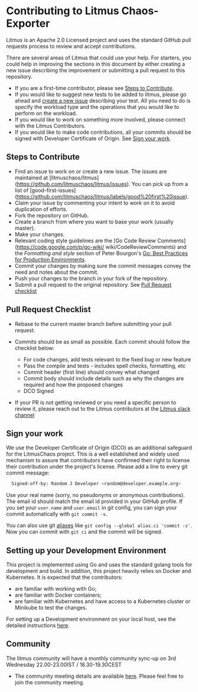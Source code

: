 # Contributing to Litmus Chaos-Exporter

Litmus is an Apache 2.0 Licensed project and uses the standard GitHub pull requests process to review and accept contributions.

There are several areas of Litmus that could use your help. For starters, you could help in improving the sections in this document by either creating a new issue describing the improvement or submitting a pull request to this repository. 

  * If you are a first-time contributor, please see [Steps to Contribute](#steps-to-contribute).
  * If you would like to suggest new tests to be added to litmus, please go ahead and [create a new issue](https://github.com/litmuschaos/litmus/issues/new) describing your test. All you need to do is  specify the workload type and the operations that you would like to perform on the workload.
  * If you would like to work on something more involved, please connect with the Litmus Contributors. 
  * If you would like to make code contributions, all your commits should be signed with Developer Certificate of Origin. See [Sign your work](#sign-your-work). 

## Steps to Contribute

  * Find an issue to work on or create a new issue. The issues are maintained at [litmuschaos/litmus] (https://github.com/litmuschaos/litmus/issues). You can pick up from a list of [good-first-issues] (https://github.com/litmuschaos/litmus/labels/good%20first%20issue).
  * Claim your issue by commenting your intent to work on it to avoid duplication of efforts. 
  * Fork the repository on GitHub.
  * Create a branch from where you want to base your work (usually master).
  * Make your changes.
  * Relevant coding style guidelines are the [Go Code Review Comments](https://code.google.com/p/go-wiki/ wiki/CodeReviewComments) and the _Formatting and style_ section of Peter Bourgon's [Go: Best Practices for Production Environments](http://peter.bourgon.org/go-in-production/#formatting-and-style).
  * Commit your changes by making sure the commit messages convey the need and notes about the commit.
  * Push your changes to the branch in your fork of the repository.
  * Submit a pull request to the original repository. See [Pull Request checklist](#pull-request-checklist)

## Pull Request Checklist
  * Rebase to the current master branch before submitting your pull request.
  * Commits should be as small as possible. Each commit should follow the checklist below:

    - For code changes, add tests relevant to the fixed bug or new feature
    - Pass the compile and tests - includes spell checks, formatting, etc
    - Commit header (first line) should convey what changed
    - Commit body should include details such as why the changes are required and how the proposed  changes
    - DCO Signed
  
  * If your PR is not getting reviewed or you need a specific person to review it, please reach out to the Litmus contributors at the [Litmus slack channel](https://app.slack.com/client/T09NY5SBT/CNXNB0ZTN)

## Sign your work

We use the Developer Certificate of Origin (DCO) as an additional safeguard for the LitmusChaos project. This is a well established and widely used mechanism to assure that contributors have confirmed their right to license their contribution under the project's license. Please add a line to every git commit message:

```sh
  Signed-off-by: Random J Developer <random@developer.example.org>
```

Use your real name (sorry, no pseudonyms or anonymous contributions). The email id should match the email id provided in your GitHub profile. 
If you set your `user.name` and `user.email` in git config, you can sign your commit automatically with `git commit -s`. 

You can also use git [aliases](https://git-scm.com/book/tr/v2/Git-Basics-Git-Aliases) like `git config --global alias.ci 'commit -s'`. Now you can commit with `git ci` and the commit will be signed.

## Setting up your Development Environment

This project is implemented using Go and uses the standard golang tools for development and build. In addition, this project heavily relies on Docker and Kubernetes. It is expected that the contributors:
  - are familiar with working with Go;
  - are familiar with Docker containers;
  - are familiar with Kubernetes and have access to a Kubernetes cluster or Minikube to test the changes.

For setting up a Development environment on your local host, see the detailed instructions [here](./docs/developer.md).

## Community

The litmus community will have a monthly community sync-up on 3rd Wednesday 22.00-23.00IST / 18.30-19.30CEST
-  The community meeting details are available [here](https://hackmd.io/a4Zu_sH4TZGeih-xCimi3Q). Please feel free to join the community meeting.
